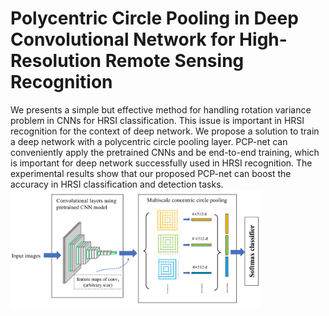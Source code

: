 # Polycentric Circle Pooling in Deep Convolutional Network for High-Resolution Remote Sensing Recognition
We presents a simple but effective method for handling rotation variance problem in CNNs for HRSI classification. This issue is important in HRSI recognition for the context of deep network. We propose a solution to train a deep network with a polycentric circle pooling layer. PCP-net can conveniently apply the pretrained CNNs and be end-to-end training, which is important for deep network successfully used in HRSI recognition. The experimental results show that our proposed PCP-net can boost the accuracy in HRSI classification and detection tasks. 
<img src="https://github.com/qikunlun/polycentric-circle-pooling/blob/master/images/architecture.png" width="400">
